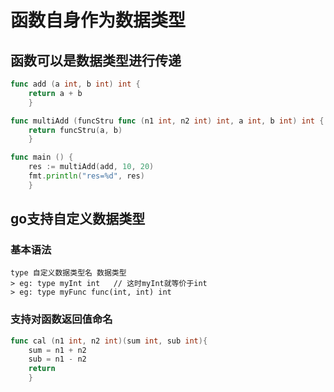 # 函数自身作为数据类型
## 函数可以是数据类型进行传递

```go
func add (a int, b int) int {
    return a + b
    }

func multiAdd (funcStru func (n1 int, n2 int) int, a int, b int) int {
    return funcStru(a, b)
    }

func main () {
    res := multiAdd(add, 10, 20)
    fmt.println("res=%d", res)
    }
```

## go支持自定义数据类型
### 基本语法
    type 自定义数据类型名 数据类型
    > eg: type myInt int   // 这时myInt就等价于int
    > eg: type myFunc func(int, int) int

### 支持对函数返回值命名
```go
func cal (n1 int, n2 int)(sum int, sub int){
    sum = n1 + n2
    sub = n1 - n2
    return
    }
```